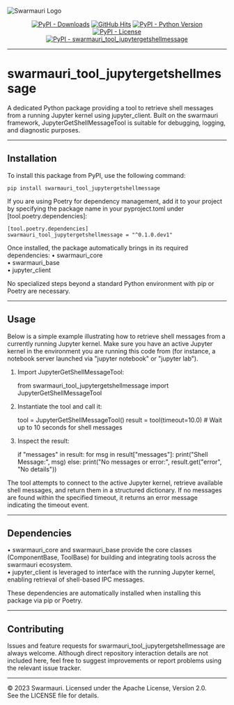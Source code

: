 ![Swarmauri Logo](https://res.cloudinary.com/dbjmpekvl/image/upload/v1730099724/Swarmauri-logo-lockup-2048x757_hww01w.png)

<p align="center">
    <a href="https://pypi.org/project/swarmauri_tool_jupytergetshellmessage/">
        <img src="https://img.shields.io/pypi/dm/swarmauri_tool_jupytergetshellmessage" alt="PyPI - Downloads"/></a>
    <a href="https://github.com/swarmauri/swarmauri-sdk/pkgs/community/swarmauri_tool_jupytergetshellmessage">
        <img src="https://hits.seeyoufarm.com/api/count/incr/badge.svg?url=https://github.com/swarmauri/swarmauri-sdk/pkgs/community/swarmauri_tool_jupytergetshellmessage&count_bg=%2379C83D&title_bg=%23555555&icon=&icon_color=%23E7E7E7&title=hits&edge_flat=false" alt="GitHub Hits"/></a>
    <a href="https://pypi.org/project/swarmauri/swarmauri_tool_jupytergetshellmessage">
        <img src="https://img.shields.io/pypi/pyversions/swarmauri_tool_jupytergetshellmessage" alt="PyPI - Python Version"/></a>
    <a href="https://pypi.org/project/swarmauri/swarmauri_tool_jupytergetshellmessage">
        <img src="https://img.shields.io/pypi/l/swarmauri_tool_jupytergetshellmessage" alt="PyPI - License"/></a>
    <br />
    <a href="https://pypi.org/project/swarmauri/swarmauri_tool_jupytergetshellmessage">
        <img src="https://img.shields.io/pypi/v/swarmauri_tool_jupytergetshellmessage?label=swarmauri_tool_jupytergetshellmessage&color=green" alt="PyPI - swarmauri_tool_jupytergetshellmessage"/></a>
</p>

---

# swarmauri_tool_jupytergetshellmessage

A dedicated Python package providing a tool to retrieve shell messages from a running Jupyter kernel using jupyter_client. Built on the swarmauri framework, JupyterGetShellMessageTool is suitable for debugging, logging, and diagnostic purposes.

---

## Installation

To install this package from PyPI, use the following command:

    pip install swarmauri_tool_jupytergetshellmessage

If you are using Poetry for dependency management, add it to your project by specifying the package name in your pyproject.toml under [tool.poetry.dependencies]:

    [tool.poetry.dependencies]
    swarmauri_tool_jupytergetshellmessage = "^0.1.0.dev1"

Once installed, the package automatically brings in its required dependencies:
• swarmauri_core  
• swarmauri_base  
• jupyter_client  

No specialized steps beyond a standard Python environment with pip or Poetry are necessary.

---

## Usage

Below is a simple example illustrating how to retrieve shell messages from a currently running Jupyter kernel. Make sure you have an active Jupyter kernel in the environment you are running this code from (for instance, a notebook server launched via "jupyter notebook" or "jupyter lab").

1. Import JupyterGetShellMessageTool:

    from swarmauri_tool_jupytergetshellmessage import JupyterGetShellMessageTool

2. Instantiate the tool and call it:

    tool = JupyterGetShellMessageTool()
    result = tool(timeout=10.0)  # Wait up to 10 seconds for shell messages

3. Inspect the result:

    if "messages" in result:
        for msg in result["messages"]:
            print("Shell Message:", msg)
    else:
        print("No messages or error:", result.get("error", "No details"))

The tool attempts to connect to the active Jupyter kernel, retrieve available shell messages, and return them in a structured dictionary. If no messages are found within the specified timeout, it returns an error message indicating the timeout event.

---

## Dependencies

• swarmauri_core and swarmauri_base provide the core classes (ComponentBase, ToolBase) for building and integrating tools across the swarmauri ecosystem.  
• jupyter_client is leveraged to interface with the running Jupyter kernel, enabling retrieval of shell-based IPC messages.  

These dependencies are automatically installed when installing this package via pip or Poetry.

---

## Contributing

Issues and feature requests for swarmauri_tool_jupytergetshellmessage are always welcome. Although direct repository interaction details are not included here, feel free to suggest improvements or report problems using the relevant issue tracker.

---

© 2023 Swarmauri. Licensed under the Apache License, Version 2.0.  
See the LICENSE file for details.